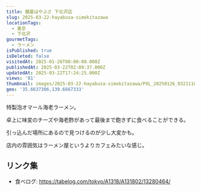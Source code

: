 ```yaml
---
title: 麺屋はやぶさ 下北沢店
slug: 2025-03-22-hayabusa-simokitazawa
locationTags:
  - 東京
  - 下北沢
gourmetTags:
  - ラーメン
isPublished: true
isDeleted: false
visitedAt: 2025-01-26T00:00:00.000Z
publishedAt: 2025-03-22T02:09:37.000Z
updatedAt: 2025-03-22T17:24:25.000Z
views: '81'
thumbnail: images/2025-03-22-hayabusa-simokitazawa/PXL_20250126_032111803.avif
geo: '35.6637306,139.6667333'
---
```

特製泡オマール海老ラーメン。

卓上に味変のチーズや海老酢があって最後まで飽きずに食べることができる。

引っ込んだ場所にあるので見つけるのが少し大変かも。

店内の雰囲気はラーメン屋というよりカフェみたいな感じ。

## リンク集
- 食べログ: https://tabelog.com/tokyo/A1318/A131802/13280464/
